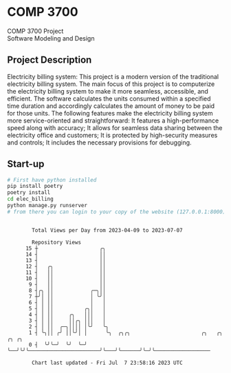 # COMP 3700
COMP 3700 Project  
Software Modeling and Design
## Project Description
Electricity billing system: This project is a modern version of the traditional electricity billing system. The main focus of this project is to computerize the electricity billing system to make it more seamless, accessible, and efficient. The software calculates the units consumed within a specified time duration and accordingly calculates the amount of money to be paid for those units. The following features make the electricity billing system more service-oriented and straightforward: It features a high-performance speed along with accuracy; It allows for seamless data sharing between the electricity office and customers; It is protected by high-security measures and controls; It includes the necessary provisions for debugging.

## Start-up
```bash
# First have python installed
pip install poetry
poetry install
cd elec_billing
python manage.py runserver
# from there you can login to your copy of the website (127.0.0.1:8000), default creds are admin/admin
```

```

        Total Views per Day from 2023-04-09 to 2023-07-07

        Repository Views
      15 ┼                    ╭╮
      14 ┤                    ││
      13 ┤                    ││
      12 ┤   ╭╮               ││
      11 ┤   ││               ││
      10 ┤   ││               ││
       9 ┤   ││               ││
       8 ┤╭╮ ││            ╭─╮││
       7 ┼╯│ ││            │ ╰╯│
       6 ┤ │ ││            │   │
       5 ┤ │ ││          ╭╮│   │
       4 ┤ │ ││     ╭╮   │││   │
       3 ┤ │ ││     ││╭╮ │││   │
       2 ┤ │ ││  ╭─╮││││ │╰╯   ╰╮
       1 ┤ ╰╮││ ╭╯ ││╰╯│ │      ╰╮  ╭╮╭╮                       ╭╮   ╭╮      ╭╮ ╭╮
       0 ┤  ╰╯╰─╯  ╰╯  ╰─╯       ╰──╯╰╯╰───────────────────────╯╰───╯╰──────╯╰─╯╰──────────────────

        Chart last updated - Fri Jul  7 23:58:16 2023 UTC
        
```
